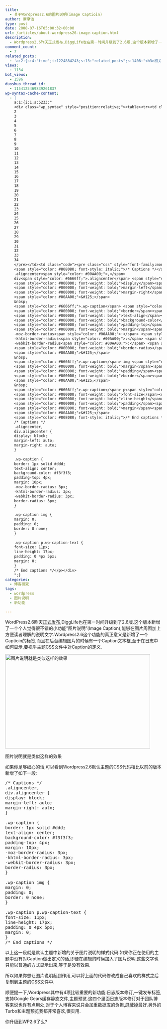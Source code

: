 ```yaml
---
title:
  - 关于Wordpress2.6的图片说明(image Captioin)
author: 摩摩诘
type: post
date: 2008-07-16T05:00:32+00:00
url: /articles/about-wordpress26-image-caption.html
description:
  - Wordpress2.6昨天正式发布,DiggLife也在第一时间升级到了2.6版.这个版本新增了一个个人觉得很不错的小功能\"图片说明\"(Image Caption),能够在图片周围加上方便读者理解的说明文字.
comment_count:
  - 7
related_posts:
  - 'a:2:{s:4:"time";i:1224884243;s:13:"related_posts";s:1408:"<h3>相关日志</h3><ul class="related_post"><li><a href="http://www.digglife.cn/articles/can-not-modify-category-slug.html" title="Wordpress无法编辑分类缩略名(Slug)的解决">Wordpress无法编辑分类缩略名(Slug)的解决</a></li><li><a href="http://www.digglife.cn/articles/digglife-new-theme-online.html" title="DiggLife新主题Beta中&#8230;">DiggLife新主题Beta中&#8230;</a></li><li><a href="http://www.digglife.cn/articles/different-sidebar-in-different-pages.html" title="如何让Wordpress模板在不同页面显示不同侧边栏">如何让Wordpress模板在不同页面显示不同侧边栏</a></li><li><a href="http://www.digglife.cn/articles/sidebar-widgets-support.html" title="如何让Wordpress模板支持Sidebar Widgets(侧边栏插件)">如何让Wordpress模板支持Sidebar Widgets(侧边栏插件)</a></li><li><a href="http://www.digglife.cn/articles/wordpress-comment-notifier.html" title="桌面版Wordpress评论提醒工具">桌面版Wordpress评论提醒工具</a></li><li><a href="http://www.digglife.cn/articles/3-column-wordpress-themes.html" title="20款美观的三栏Wordpress主题模板">20款美观的三栏Wordpress主题模板</a></li><li><a href="http://www.digglife.cn/articles/24-fresh-usable-and-elegant-wordpress-themes.html" title="24款新鲜,易用,优雅的Wordpress主题模板">24款新鲜,易用,优雅的Wordpress主题模板</a></li></ul>";}'
views:
  - 1134
bot_views:
  - 1596
duoshuo_thread_id:
  - 1154125469839261837
wp-syntax-cache-content:
  - |
    a:1:{i:1;s:5233:"
    <div class="wp_syntax" style="position:relative;"><table><tr><td class="line_numbers"><pre>1
    2
    3
    4
    5
    6
    7
    8
    9
    10
    11
    12
    13
    14
    15
    16
    17
    18
    19
    20
    21
    22
    23
    24
    25
    26
    27
    28
    29
    30
    31
    32
    33
    34
    </pre></td><td class="code"><pre class="css" style="font-family:monospace;">&nbsp;
    <span style="color: #808080; font-style: italic;">/* Captions */</span>
    .aligncenter<span style="color: #00AA00;">,</span>
    div<span style="color: #6666ff;">.aligncenter</span> <span style="color: #00AA00;">&#123;</span>
    <span style="color: #000000; font-weight: bold;">display</span><span style="color: #00AA00;">:</span> <span style="color: #993333;">block</span><span style="color: #00AA00;">;</span>
    <span style="color: #000000; font-weight: bold;">margin-left</span><span style="color: #00AA00;">:</span> <span style="color: #993333;">auto</span><span style="color: #00AA00;">;</span>
    <span style="color: #000000; font-weight: bold;">margin-right</span><span style="color: #00AA00;">:</span> <span style="color: #993333;">auto</span><span style="color: #00AA00;">;</span>
    <span style="color: #00AA00;">&#125;</span>
    &nbsp;
    <span style="color: #6666ff;">.wp-caption</span> <span style="color: #00AA00;">&#123;</span>
    <span style="color: #000000; font-weight: bold;">border</span><span style="color: #00AA00;">:</span> <span style="color: #933;">1px</span> <span style="color: #993333;">solid</span> <span style="color: #cc00cc;">#ddd</span><span style="color: #00AA00;">;</span>
    <span style="color: #000000; font-weight: bold;">text-align</span><span style="color: #00AA00;">:</span> <span style="color: #993333;">center</span><span style="color: #00AA00;">;</span>
    <span style="color: #000000; font-weight: bold;">background-color</span><span style="color: #00AA00;">:</span> <span style="color: #cc00cc;">#f3f3f3</span><span style="color: #00AA00;">;</span>
    <span style="color: #000000; font-weight: bold;">padding-top</span><span style="color: #00AA00;">:</span> <span style="color: #933;">4px</span><span style="color: #00AA00;">;</span>
    <span style="color: #000000; font-weight: bold;">margin</span><span style="color: #00AA00;">:</span> <span style="color: #933;">10px</span><span style="color: #00AA00;">;</span>
    -moz-border-radius<span style="color: #00AA00;">:</span> <span style="color: #933;">3px</span><span style="color: #00AA00;">;</span>
    -khtml-border-radius<span style="color: #00AA00;">:</span> <span style="color: #933;">3px</span><span style="color: #00AA00;">;</span>
    -webkit-border-radius<span style="color: #00AA00;">:</span> <span style="color: #933;">3px</span><span style="color: #00AA00;">;</span>
    <span style="color: #000000; font-weight: bold;">border-radius</span><span style="color: #00AA00;">:</span> <span style="color: #933;">3px</span><span style="color: #00AA00;">;</span>
    <span style="color: #00AA00;">&#125;</span>
    &nbsp;
    <span style="color: #6666ff;">.wp-caption</span> img <span style="color: #00AA00;">&#123;</span>
    <span style="color: #000000; font-weight: bold;">margin</span><span style="color: #00AA00;">:</span> <span style="color: #cc66cc;">0</span><span style="color: #00AA00;">;</span>
    <span style="color: #000000; font-weight: bold;">padding</span><span style="color: #00AA00;">:</span> <span style="color: #cc66cc;">0</span><span style="color: #00AA00;">;</span>
    <span style="color: #000000; font-weight: bold;">border</span><span style="color: #00AA00;">:</span> <span style="color: #cc66cc;">0</span> <span style="color: #993333;">none</span><span style="color: #00AA00;">;</span>
    <span style="color: #00AA00;">&#125;</span>
    &nbsp;
    <span style="color: #6666ff;">.wp-caption</span> p<span style="color: #6666ff;">.wp-caption-text</span> <span style="color: #00AA00;">&#123;</span>
    <span style="color: #000000; font-weight: bold;">font-size</span><span style="color: #00AA00;">:</span> <span style="color: #933;">11px</span><span style="color: #00AA00;">;</span>
    <span style="color: #000000; font-weight: bold;">line-height</span><span style="color: #00AA00;">:</span> <span style="color: #933;">17px</span><span style="color: #00AA00;">;</span>
    <span style="color: #000000; font-weight: bold;">padding</span><span style="color: #00AA00;">:</span> <span style="color: #cc66cc;">0</span> <span style="color: #933;">4px</span> <span style="color: #933;">5px</span><span style="color: #00AA00;">;</span>
    <span style="color: #000000; font-weight: bold;">margin</span><span style="color: #00AA00;">:</span> <span style="color: #cc66cc;">0</span><span style="color: #00AA00;">;</span>
    <span style="color: #00AA00;">&#125;</span>
    <span style="color: #808080; font-style: italic;">/* End captions */</span></pre></td></tr></table><p class="theCode" style="display:none;">
    /* Captions */
    .aligncenter,
    div.aligncenter {
    display: block;
    margin-left: auto;
    margin-right: auto;
    }
    
    .wp-caption {
    border: 1px solid #ddd;
    text-align: center;
    background-color: #f3f3f3;
    padding-top: 4px;
    margin: 10px;
    -moz-border-radius: 3px;
    -khtml-border-radius: 3px;
    -webkit-border-radius: 3px;
    border-radius: 3px;
    }
    
    .wp-caption img {
    margin: 0;
    padding: 0;
    border: 0 none;
    }
    
    .wp-caption p.wp-caption-text {
    font-size: 11px;
    line-height: 17px;
    padding: 0 4px 5px;
    margin: 0;
    }
    /* End captions */</p></div>
    ";}
categories:
  - 博客研究
tags:
  - wordpress
  - 图片说明
  - 新功能

---
```

WordPress2.6昨天<a title="Wordpress2.6的发布报告" href="http://wordpress.org/development/2008/07/wordpress-26-tyner/" target="_blank">正式发布</a>,DiggLife也在第一时间升级到了2.6版.这个版本新增了一个个人觉得很不错的小功能&#8221;图片说明&#8221;(Image Caption),能够在图片周围加上方便读者理解的说明文字.Wordpress2.6这个功能的真正意义是新增了一个Captioin的标签,而且在后台编辑图片的时候有一个Caption文本框,至于在日志中如何显示,要视乎主题CSS文件中对Caption的定义.

<!--more-->

<div style="width: 476px" class="wp-caption aligncenter">
  <img title="Wordpress2.6" src="http://digglife.qiniudn.com/qiniu/2589/image/f609b3ef50b95f84086204e52ee2407e.png" alt="图片说明就是类似这样的效果" width="466" height="303" />
  
  <p class="wp-caption-text">
    图片说明就是类似这样的效果
  </p>
</div>

如果你足够细心的话,可以看到Wordpress2.6默认主题的CSS代码相比以前的版本新增了如下一段:

<pre lang="css" line="1">/* Captions */
.aligncenter,
div.aligncenter {
display: block;
margin-left: auto;
margin-right: auto;
}

.wp-caption {
border: 1px solid #ddd;
text-align: center;
background-color: #f3f3f3;
padding-top: 4px;
margin: 10px;
-moz-border-radius: 3px;
-khtml-border-radius: 3px;
-webkit-border-radius: 3px;
border-radius: 3px;
}

.wp-caption img {
margin: 0;
padding: 0;
border: 0 none;
}

.wp-caption p.wp-caption-text {
font-size: 11px;
line-height: 17px;
padding: 0 4px 5px;
margin: 0;
}
/* End captions */
</pre>

以上这一段就是默认主题中新增的关于图片说明的样式代码.如果你正在使用的主题中没有对Caption做出定义的话,即便在编辑的时候加入了图片说明,这些文字也只能以普通的方式显示出来,等于是没有效果.

所以如果你想让图片说明起到作用,可以将上面的代码修改成自己喜欢的样式之后复制到主题的CSS文件中.

顺便提一下,Wordpress其中有4项比较重要的新功能:日志版本修订,一键发布标签,支持Google Gears缓存静态文件,主题预览.这四个里面日志版本修订对于团队博客来说也许有点用处,对于个人博客来说只会加重数据库的负担,<a title="屏蔽 WordPress 日志修订功能" href="http://fairyfish.net/2008/07/15/disable-post-revision/" target="_blank">屏蔽掉</a>最好.另外的Turbo和主题预览我都非常喜欢,很实用.

你升级到WP2.6了么?